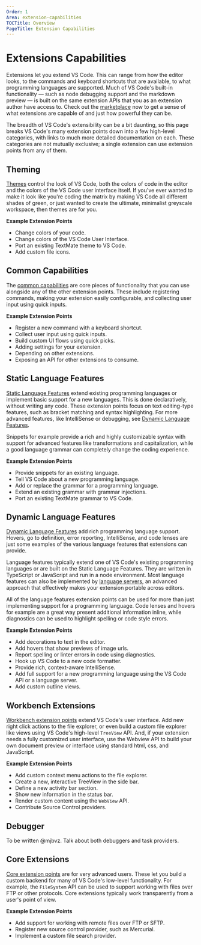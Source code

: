 ```yaml
---
Order: 1
Area: extension-capabilities
TOCTitle: Overview
PageTitle: Extension Capabilities
---
```


# Extensions Capabilities

Extensions let you extend VS Code. This can range from how the editor looks, to the commands and keyboard shortcuts that are available, to what programming languages are supported. Much of VS Code's built-in functionality — such as node debugging support and the markdown preview — is built on the same extension APIs that you as an extension author have access to. Check out the [marketplace](https://marketplace.visualstudio.com/vscode) now to get a sense of what extensions are capable of and just how powerful they can be.

The breadth of VS Code's extensibility can be a bit daunting, so this page breaks VS Code's many extension points down into a few high-level categories, with links to much more detailed documentation on each. These categories are not mutually exclusive; a single extension can use extension points from any of them.

## Theming

[Themes](theming) control the look of VS Code, both the colors of code in the editor and the colors of the VS Code user interface itself. If you've ever wanted to make it look like you're coding the matrix by making VS Code all different shades of green, or just wanted to create the ultimate, minimalist greyscale workspace, then themes are for you.

**Example Extension Points**

- Change colors of your code.
- Change colors of the VS Code User Interface.
- Port an existing TextMate theme to VS Code.
- Add custom file icons.

## Common Capabilities

The [common capabilities](common-capabilities) are core pieces of functionality that you can use alongside any of the other extension points. These include registering commands, making your extension easily configurable, and collecting user input using quick inputs.

**Example Extension Points**

- Register a new command with a keyboard shortcut.
- Collect user input using quick inputs.
- Build custom UI flows using quick picks.
- Adding settings for your extension.
- Depending on other extensions.
- Exposing an API for other extensions to consume.

## Static Language Features

[Static Language Features](/api/language-extensions/overview#Static-Language-Features) extend existing programming languages or implement basic support for a new languages. This is done declaratively, without writing any code. These extension points focus on text editing-type features, such as bracket matching and syntax highlighting. For more advanced features, like IntelliSense or debugging, see [Dynamic Language Features](#dynamic-language-features).

Snippets for example provide a rich and highly customizable syntax with support for advanced features like transformations and capitalization, while a good language grammar can completely change the coding experience.

**Example Extension Points**

- Provide snippets for an existing language.
- Tell VS Code about a new programming language.
- Add or replace the grammar for a programming language.
- Extend an existing grammar with grammar injections.
- Port an existing TextMate grammar to VS Code.

## Dynamic Language Features

[Dynamic Language Features](/api/language-extensions/overview#Dynamic-Language-Features) add rich programming language support. Hovers, go to definition, error reporting, IntelliSense, and code lenses are just some examples of the various language features that extensions can provide.

Language features typically extend one of VS Code's existing programming languages or are built on the Static Language Features. They are written in TypeScript or JavaScript and run in a node environment. Most language features can also be implemented by [language servers](/docs/extensions/example-language-server.md), an advanced approach that effectively makes your extension portable across editors.

All of the language features extension points can be used for more than just implementing support for a programming language. Code lenses and hovers for example are a great way present additional information inline, while diagnostics can be used to highlight spelling or code style errors.

**Example Extension Points**

- Add decorations to text in the editor.
- Add hovers that show previews of image urls.
- Report spelling or linter errors in code using diagnostics.
- Hook up VS Code to a new code formatter.
- Provide rich, context-aware IntelliSense.
- Add full support for a new programming language using the VS Code API or a language server.
- Add custom outline views.

## Workbench Extensions

[Workbench extension points](extending-workbench) extend VS Code's user interface. Add new right click actions to the file explorer, or even build a custom file explorer like views using VS Code's high-level `TreeView` API. And, if your extension needs a fully customized user interface, use the Webview API to build your own document preview or interface using standard html, css, and JavaScript.

**Example Extension Points**

- Add custom context menu actions to the file explorer.
- Create a new, interactive TreeView in the side bar.
- Define a new activity bar section.
- Show new information in the status bar.
- Render custom content using the `WebView` API.
- Contribute Source Control providers.

## Debugger

To be written @mjbvz.
Talk about both debuggers and task providers.

## Core Extensions

[Core extension points](extending-core-functionalities) are for very advanced users. These let you build a custom backend for many of VS Code's low-level functionality. For example, the `FileSystem` API can be used to support working with files over FTP or other protocols. Core extensions typically work transparently from a user's point of view.

**Example Extension Points**

- Add support for working with remote files over FTP or SFTP.
- Register new source control provider, such as Mercurial.
- Implement a custom file search provider.
